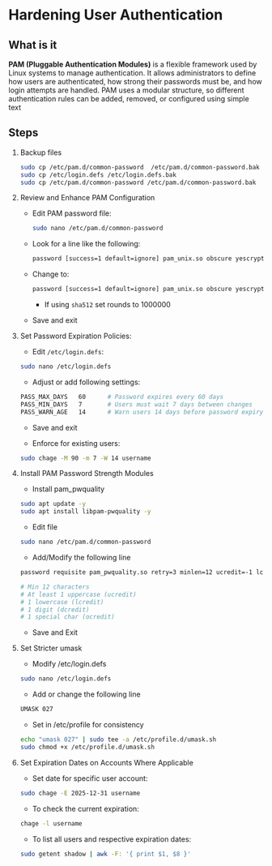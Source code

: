 # Hardening User Authentication 

## What is it

**PAM (Pluggable Authentication Modules)** is a flexible framework used by Linux systems to manage authentication. It allows administrators to define how users are authenticated, how strong their passwords must be, and how login attempts are handled. PAM uses a modular structure, so different authentication rules can be added, removed, or configured using simple text


## Steps 

1. Backup files

    ```bash 
    sudo cp /etc/pam.d/common-password  /etc/pam.d/common-password.bak 
    sudo cp /etc/login.defs /etc/login.defs.bak
    sudo cp /etc/pam.d/common-password /etc/pam.d/common-password.bak
    ```

2. Review and Enhance PAM Configuration 

    - Edit PAM password file: 
        ```bash 
        sudo nano /etc/pam.d/common-password
        ```
    
    - Look for a line like the following: 
        ```bash 
        password [success=1 default=ignore] pam_unix.so obscure yescrypt
        ```
    
    - Change to: 
        ```bash 
        password [success=1 default=ignore] pam_unix.so obscure yescrypt rounds=65536
        ```

        - If using `sha512` set rounds to 1000000
    
    - Save and exit 

3. Set Password Expiration Policies:

    - Edit `/etc/login.defs`:
    ```bash 
    sudo nano /etc/login.defs
    ```

    - Adjust or add following settings:
    ```bash 
    PASS_MAX_DAYS   60      # Password expires every 60 days
    PASS_MIN_DAYS   7       # Users must wait 7 days between changes
    PASS_WARN_AGE   14      # Warn users 14 days before password expiry
    ```

    - Save and exit 

    - Enforce for existing users:
    ```bash 
    sudo chage -M 90 -m 7 -W 14 username
    ```

4. Install PAM Password Strength Modules

    - Install pam_pwquality
    ```bash 
    sudo apt update -y
    sudo apt install libpam-pwquality -y
    ```

    - Edit file 
    ```bash 
    sudo nano /etc/pam.d/common-password
    ```
    
    - Add/Modify the following line 
    ```bash 
    password requisite pam_pwquality.so retry=3 minlen=12 ucredit=-1 lcredit=-1 dcredit=-1 ocredit=-1

    # Min 12 characters
    # At least 1 uppercase (ucredit)
    # 1 lowercase (lcredit)
    # 1 digit (dcredit)
    # 1 special char (ocredit)
    ```

    - Save and Exit

5. Set Stricter umask

    - Modify /etc/login.defs
    ```bash 
    sudo nano /etc/login.defs
    ```

    - Add or change the following line 
    ```bash 
    UMASK 027
    ```

    - Set in /etc/profile for consistency 
    ```bash 
    echo "umask 027" | sudo tee -a /etc/profile.d/umask.sh
    sudo chmod +x /etc/profile.d/umask.sh
    ```

6. Set Expiration Dates on Accounts Where Applicable 

    - Set date for specific user account:
    ```bash 
    sudo chage -E 2025-12-31 username
    ```

    - To check the current expiration:
    ```bash 
    chage -l username
    ```

    - To list all users and respective expiration dates:
    ```bash 
    sudo getent shadow | awk -F: '{ print $1, $8 }'
    ```
